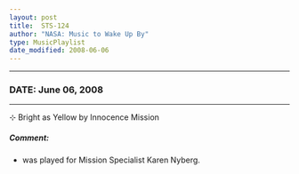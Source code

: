 ```yaml
---
layout: post
title:  STS-124
author: "NASA: Music to Wake Up By"
type: MusicPlaylist
date_modified: 2008-06-06
---
```


----
### DATE: June 06, 2008
----
⊹ Bright as Yellow by Innocence Mission

##### Comment:
* was played for Mission Specialist Karen Nyberg.
